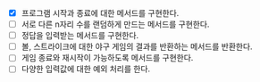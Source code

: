 - [x] 프로그램 시작과 종료에 대한 메서드를 구현한다.
- [ ] 서로 다른 n자리 수를 랜덤하게 만드는 메서드를 구현한다.
- [ ] 정답을 입력받는 메서드를 구현한다.
- [ ] 볼, 스트라이크에 대한 야구 게임의 결과를 반환하는 메서드를 반환한다.
- [ ] 게임 종료와 재시작이 가능하도록 메서드를 구현한다.
- [ ] 다양한 입력값에 대한 예외 처리를 한다.
